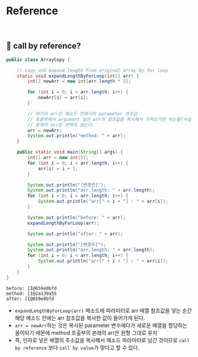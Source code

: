 # Reference

<br>

## :pushpin: call by reference?

```java
public class ArrayCopy {

    // copy and expand length from original array by for loop
    static void expandLengthByForLoop(int[] arr) {
        int[] newArr = new int[arr.length * 2];

        for (int i = 0; i < arr.length; i++) {
            newArr[i] = arr[i];
        }

        // 여기서 arr은 메소드 안에서의 parameter 변수값
        // 호출부에서 argument 넣은 arr의 참조값을 복사해서 가져오기만 하는꼴(사실 call by value)
        // 본래의 arr은 변하지 않는다.
        arr = newArr;
        System.out.println("method: " + arr);
    }

    public static void main(String[] args) {
        int[] arr = new int[5];
        for (int i = 0; i < arr.length; i++) {
            arr[i] = i + 1;
        }

        System.out.println("[변경전]");
        System.out.println("arr.length: " + arr.length);
        for (int i = 0; i < arr.length; i++) {
            System.out.println("arr[" + i + "] : " + arr[i]);
        }

        System.out.println("before: " + arr);
        expandLengthByForLoop(arr);

        System.out.println("after: " + arr);

        System.out.println("[변경후]");
        System.out.println("arr.length: " + arr.length);
        for (int i = 0; i < arr.length; i++) {
            System.out.println("arr[" + i + "] : " + arr[i]);
        }
    }
}
```
```
before: [I@659e0bfd
method: [I@2a139a55
after: [I@659e0bfd
```
- `expandLengthByForLoop(arr)` 메소드에 파라미터로 arr 배열 참조값을 넣는 순간 해당 메소드 안에는 arr 참조값을 복사한 값이 들어가게 된다.  
- `arr = newArr`하는 것은 복사된 parameter 변수에다가 새로운 배열을 할당하는 꼴이되기 때문에 method 호출부의 본래의 arr은 원형 그대로 유지  
- 즉, 인자로 넣은 배열의 주소값을 복사해서 메소드 파라미터로 넘긴 것이므로 `call by reference` 보다 `call by value`가 맞다고 할 수 있다.